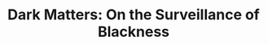 ---
title: "Dark Matters: On the Surveillance of Blackness"
authors:
    - "Simone Browne"
categories: 
    - "racism"
    - "surveillance"
link: "https://www.dukeupress.edu/dark-matters"
---
